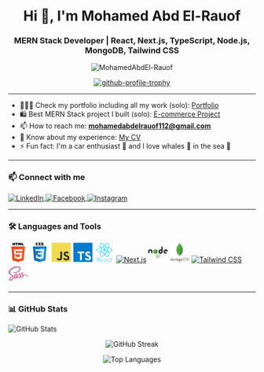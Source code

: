 <h1 align="center">Hi 👋, I'm Mohamed Abd El-Rauof</h1>
<h3 align="center">MERN Stack Developer | React, Next.js, TypeScript, Node.js, MongoDB, Tailwind CSS</h3>

<p align="center">
  <img src="https://komarev.com/ghpvc/?username=MohamedAbdEl-Rauof&label=Profile%20views&color=0e75b6&style=flat" alt="MohamedAbdEl-Rauof" />
</p>

<p align="center">
  <a href="https://github.com/ryo-ma/github-profile-trophy">
    <img src="https://github-profile-trophy.vercel.app/?username=MohamedAbdEl-Rauof" alt="github-profile-trophy" />
  </a>
</p>

---

- 🚀👨‍💻 Check my portfolio including all my work (solo): [Portfolio](https://developer-moraouf.vercel.app/)
- 🛍️ Best MERN Stack project I built (solo): [E-commerce Project](https://e-commerce-platform-website.netlify.app/)
- 📫 How to reach me: **mohamedabdelrauof112@gmail.com**
- 📄 Know about my experience: [My CV](https://drive.google.com/file/d/1x-Gx3i6oagPUc8gogJCBlIf9dM2MlSy7/view?usp=sharing)
- ⚡ Fun fact: I'm a car enthusiast 🚗 and I love whales 🐋 in the sea 🌊


---

### 📫 Connect with me

<p align="left">
  <a href="https://www.linkedin.com/in/mohamed-abd-el-raouf-6b5b3b235/" target="_blank">
    <img align="center" src="https://raw.githubusercontent.com/rahuldkjain/github-profile-readme-generator/master/src/images/icons/Social/linked-in-alt.svg" alt="LinkedIn" height="30" width="40" />
  </a>
  <a href="https://www.facebook.com/profile.php?id=100040578035349" target="_blank">
    <img align="center" src="https://raw.githubusercontent.com/rahuldkjain/github-profile-readme-generator/master/src/images/icons/Social/facebook.svg" alt="Facebook" height="30" width="40" />
  </a>
  <a href="https://www.instagram.com/mohamed.abdelrauoff" target="_blank">
    <img align="center" src="https://raw.githubusercontent.com/rahuldkjain/github-profile-readme-generator/master/src/images/icons/Social/instagram.svg" alt="Instagram" height="30" width="40" />
  </a>
</p>

---

### 🛠 Languages and Tools

<p align="left">
  <a href="https://www.w3.org/html/" target="_blank"><img src="https://raw.githubusercontent.com/devicons/devicon/master/icons/html5/html5-original-wordmark.svg" alt="HTML" width="40" height="40" /></a>
  <a href="https://www.w3schools.com/css/" target="_blank"><img src="https://raw.githubusercontent.com/devicons/devicon/master/icons/css3/css3-original-wordmark.svg" alt="CSS" width="40" height="40" /></a>
  <a href="https://developer.mozilla.org/en-US/docs/Web/JavaScript" target="_blank"><img src="https://raw.githubusercontent.com/devicons/devicon/master/icons/javascript/javascript-original.svg" alt="JavaScript" width="40" height="40" /></a>
  <a href="https://www.typescriptlang.org/" target="_blank"><img src="https://raw.githubusercontent.com/devicons/devicon/master/icons/typescript/typescript-original.svg" alt="TypeScript" width="40" height="40" /></a>
  <a href="https://reactjs.org/" target="_blank"><img src="https://raw.githubusercontent.com/devicons/devicon/master/icons/react/react-original-wordmark.svg" alt="React" width="40" height="40" /></a>
  <a href="https://nextjs.org/" target="_blank"><img src="https://cdn.worldvectorlogo.com/logos/nextjs-2.svg" alt="Next.js" width="40" height="40" /></a>
  <a href="https://nodejs.org" target="_blank"><img src="https://raw.githubusercontent.com/devicons/devicon/master/icons/nodejs/nodejs-original-wordmark.svg" alt="Node.js" width="40" height="40" /></a>
  <a href="https://www.mongodb.com/" target="_blank"><img src="https://raw.githubusercontent.com/devicons/devicon/master/icons/mongodb/mongodb-original-wordmark.svg" alt="MongoDB" width="40" height="40" /></a>
  <a href="https://tailwindcss.com/" target="_blank"><img src="https://www.vectorlogo.zone/logos/tailwindcss/tailwindcss-icon.svg" alt="Tailwind CSS" width="40" height="40" /></a>
  <a href="https://sass-lang.com" target="_blank"><img src="https://raw.githubusercontent.com/devicons/devicon/master/icons/sass/sass-original.svg" alt="SASS" width="40" height="40" /></a>
</p>

---

### 📊 GitHub Stats

<p align="left">
  <img src="https://github-readme-stats.vercel.app/api?username=MohamedAbdEl-Rauof&show_icons=true&locale=en" alt="GitHub Stats" />
</p>

<p align="center">
  <img src="https://github-readme-streak-stats.herokuapp.com/?user=MohamedAbdEl-Rauof" alt="GitHub Streak" />
</p>

<p align="center">
  <img src="https://github-readme-stats.vercel.app/api/top-langs?username=MohamedAbdEl-Rauof&show_icons=true&locale=en&layout=compact" alt="Top Languages" />
</p>

